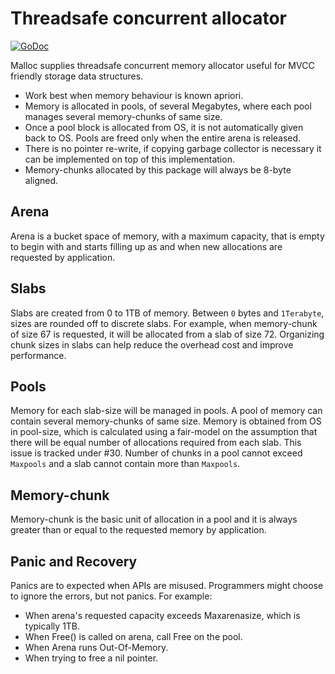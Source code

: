 # Threadsafe concurrent allocator

[![GoDoc](https://godoc.org/github.com/bnclabs/gostore/api?status.png)](https://godoc.org/github.com/bnclabs/gostore/api)

Malloc supplies threadsafe concurrent memory allocator useful
for MVCC friendly storage data structures.

* Work best when memory behaviour is known apriori.
* Memory is allocated in pools, of several Megabytes, where each
  pool manages several memory-chunks of same size.
* Once a pool block is allocated from OS, it is not automatically
  given back to OS. Pools are freed only when the entire arena
  is released.
* There is no pointer re-write, if copying garbage collector is
  necessary it can be implemented on top of this implementation.
* Memory-chunks allocated by this package will always be 8-byte
  aligned.

## Arena

Arena is a bucket space of memory, with a maximum capacity, that
is empty to begin with and starts filling up as and when new
allocations are requested by application.

## Slabs

Slabs are created from 0 to 1TB of memory. Between `0` bytes and
`1Terabyte`, sizes are rounded off to discrete slabs. For example,
when memory-chunk of size 67 is requested, it will be allocated
from a slab of size 72. Organizing chunk sizes in slabs can help
reduce the overhead cost and improve performance.

## Pools

Memory for each slab-size will be managed in pools. A pool of memory
can contain several memory-chunks of same size. Memory is obtained
from OS in pool-size, which is calculated using a fair-model on
the assumption that there will be equal number of allocations required
from each slab. This issue is tracked under #30. Number of chunks in
a pool cannot exceed `Maxpools` and a slab cannot contain more than
`Maxpools`.

## Memory-chunk

Memory-chunk is the basic unit of allocation in a pool and it is
always greater than or equal to the requested memory by application.

## Panic and Recovery

Panics are to expected when APIs are misused. Programmers might choose
to ignore the errors, but not panics. For example:

* When arena's requested capacity exceeds Maxarenasize, which is typically
  1TB.
* When Free() is called on arena, call Free on the pool.
* When Arena runs Out-Of-Memory.
* When trying to free a nil pointer.
